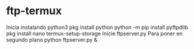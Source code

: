 # ftp-termux
Inicia instalando python3 
pkg install python
python -m pip install pyftpdlib
pkg install nano
termux-setup-storage
Inicie ftpserver.py
Para poner en segundo plano python ftpserver.py &
